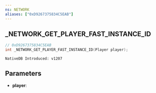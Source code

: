 ```yaml
---
ns: NETWORK
aliases: ["0xD9267375834C5EAB"]
---
```

## _NETWORK_GET_PLAYER_FAST_INSTANCE_ID

```c
// 0xD9267375834C5EAB
int _NETWORK_GET_PLAYER_FAST_INSTANCE_ID(Player player);
```

```
NativeDB Introduced: v1207
```

## Parameters
* **player**:
